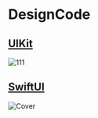 # DesignCode
## [UIKit](https://github.com/mrgsdev/DesignCode/tree/main/UIKit)
 ![111](https://github.com/mrgsdev/DesignCode/assets/157994617/7aca40c5-24e1-4f52-b90b-524a3aa580f3)

## [SwiftUI](https://github.com/mrgsdev/DesignCode/tree/main/SwiftUI)



![Cover](https://github.com/user-attachments/assets/2b5107a1-66fd-4532-990f-7f0d32b61d8c)

